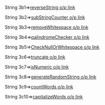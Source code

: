 String 3b1=>[reverseString o/p link](https://github.com/ITpavitra/ADJ_Pavitra-/blob/main/StringExcercisePrograms/Screenshot%202025-05-20%20003615.png)

String 3b2=>[subStringCounter o/p link](https://github.com/ITpavitra/ADJ_Pavitra-/blob/main/StringExcercisePrograms/Screenshot%202025-05-20%20003503.png)

String 3b3=>[removeWhitespace o/p link](https://github.com/ITpavitra/ADJ_Pavitra-/blob/main/StringExcercisePrograms/Screenshot%202025-05-20%20003447.png)

String 3b4=>[palindromeChecker o/p link](https://github.com/ITpavitra/ADJ_Pavitra-/blob/main/StringExcercisePrograms/Screenshot%202025-05-20%20003429.png)

String 3b5=>[CheckNullOrWhitespace o/p link](https://github.com/ITpavitra/ADJ_Pavitra-/blob/main/StringExcercisePrograms/Screenshot%202025-05-20%20003414.png)

String 3c6=>[truncate o/p link](https://github.com/ITpavitra/ADJ_Pavitra-/blob/main/StringExcercisePrograms/Screenshot%202025-05-20%20180022.png)

String 3c7=>[isNumeric o/p link](https://github.com/ITpavitra/ADJ_Pavitra-/blob/main/StringExcercisePrograms/Screenshot%202025-05-20%20175430.png)

String 3c8=>[generateRandomString o/p link](https://github.com/ITpavitra/ADJ_Pavitra-/blob/main/StringExcercisePrograms/Screenshot%202025-05-20%20175248.png)

String 3c9=>[countWords o/p link](https://github.com/ITpavitra/ADJ_Pavitra-/blob/main/StringExcercisePrograms/Screenshot%202025-05-20%20175123.png)

String 3c10=>[capitalizeWords o/p link](https://github.com/ITpavitra/ADJ_Pavitra-/blob/main/StringExcercisePrograms/Screenshot%202025-05-20%20174948.png)
